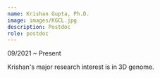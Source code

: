 ```yaml
---
name: Krishan Gupta, Ph.D.
image: images/KGCL.jpg
description: Postdoc
role: postdoc
---
```

09/2021 ~ Present 

Krishan's major research interest is in 3D genome.
